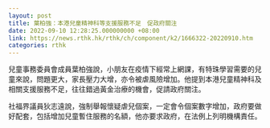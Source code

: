 ```yaml
---
layout: post
title: 葉柏強：本港兒童精神科等支援服務不足　促政府關注
date: 2022-09-10 12:28:25.000000000 +08:00
link: https://news.rthk.hk/rthk/ch/component/k2/1666322-20220910.htm
categories: rthk
---
```


兒童事務委員會成員葉柏強說，小朋友在疫情下經常上網課，有特珠學習需要的兒童來說，問題更大，家長壓力大增，亦令被虐風險增加。他提到本港兒童精神科及相關支援服務不足，往往錯過黃金治療的機會，促請政府關注。

社福界議員狄志遠說，強制舉報懷疑虐兒個案，一定會令個案數字增加，政府要做好配套，包括增加兒童暫住服務的名額，他亦要求政府，在法例上列明機構責任。
